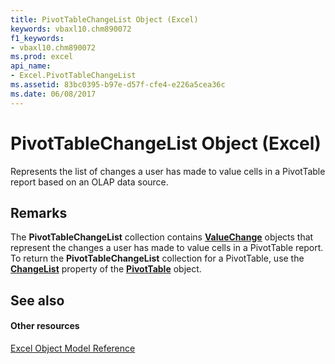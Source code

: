 ```yaml
---
title: PivotTableChangeList Object (Excel)
keywords: vbaxl10.chm890072
f1_keywords:
- vbaxl10.chm890072
ms.prod: excel
api_name:
- Excel.PivotTableChangeList
ms.assetid: 83bc0395-b97e-d57f-cfe4-e226a5cea36c
ms.date: 06/08/2017
---
```



# PivotTableChangeList Object (Excel)

Represents the list of changes a user has made to value cells in a PivotTable report based on an OLAP data source.


## Remarks

The  **PivotTableChangeList** collection contains **[ValueChange](valuechange-object-excel.md)** objects that represent the changes a user has made to value cells in a PivotTable report. To return the **PivotTableChangeList** collection for a PivotTable, use the **[ChangeList](pivottable-changelist-property-excel.md)** property of the **[PivotTable](pivottable-object-excel.md)** object.


## See also


#### Other resources


[Excel Object Model Reference](http://msdn.microsoft.com/library/11ea8598-8a20-92d5-f98b-0da04263bf2c%28Office.15%29.aspx)



